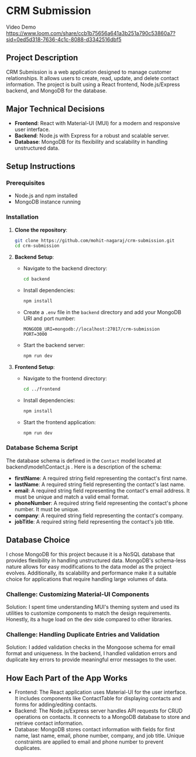 # CRM Submission

Video Demo https://www.loom.com/share/ccb1b75656a641a3b251a790c53860a7?sid=0ed5d318-7636-4c1c-8088-d3342516dbf5

## Project Description

CRM Submission is a web application designed to manage customer relationships. It allows users to create, read, update, and delete contact information. The project is built using a React frontend, Node.js/Express backend, and MongoDB for the database.

## Major Technical Decisions

- **Frontend**: React with Material-UI (MUI) for a modern and responsive user interface.
- **Backend**: Node.js with Express for a robust and scalable server.
- **Database**: MongoDB for its flexibility and scalability in handling unstructured data.

## Setup Instructions

### Prerequisites

- Node.js and npm installed
- MongoDB instance running

### Installation

1. **Clone the repository**:
    ```sh
    git clone https://github.com/mohit-nagaraj/crm-submission.git
    cd crm-submission
    ```

2. **Backend Setup**:
    - Navigate to the backend directory:
        ```sh
        cd backend
        ```
    - Install dependencies:
        ```sh
        npm install
        ```
    - Create a `.env` file in the `backend` directory and add your MongoDB URI and port number:
        ```env
        MONGODB_URI=mongodb://localhost:27017/crm-submission
        PORT=3000
        ```
    - Start the backend server:
        ```sh
        npm run dev
        ```

3. **Frontend Setup**:
    - Navigate to the frontend directory:
        ```sh
        cd ../frontend
        ```
    - Install dependencies:
        ```sh
        npm install
        ```
    - Start the frontend application:
        ```sh
        npm run dev
        ```

### Database Schema Script

The database schema is defined in the `Contact` model located at backend\model\Contact.js . Here is a description of the schema:

- **firstName**: A required string field representing the contact's first name.
- **lastName**: A required string field representing the contact's last name.
- **email**: A required string field representing the contact's email address. It must be unique and match a valid email format.
- **phoneNumber**: A required string field representing the contact's phone number. It must be unique.
- **company**: A required string field representing the contact's company.
- **jobTitle**: A required string field representing the contact's job title.

## Database Choice
I chose MongoDB for this project because it is a NoSQL database that provides flexibility in handling unstructured data. MongoDB's schema-less nature allows for easy modifications to the data model as the project evolves. Additionally, its scalability and performance make it a suitable choice for applications that require handling large volumes of data.

### Challenge: Customizing Material-UI Components
Solution: I spent time understanding MUI's theming system and used its utilities to customize components to match the design requirements. Honestly, its a huge load on the dev side compared to other libraries.

### Challenge: Handling Duplicate Entries and Validation
Solution: I added validation checks in the Mongoose schema for email format and uniqueness. In the backend, I handled validation errors and duplicate key errors to provide meaningful error messages to the user.


## How Each Part of the App Works
- Frontend: The React application uses Material-UI for the user interface. It includes components like ContactTable for displaying contacts and forms for adding/editing contacts.
- Backend: The Node.js/Express server handles API requests for CRUD operations on contacts. It connects to a MongoDB database to store and retrieve contact information.
- Database: MongoDB stores contact information with fields for first name, last name, email, phone number, company, and job title. Unique constraints are applied to email and phone number to prevent duplicates.
